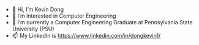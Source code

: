 - 👋 Hi, I’m Kevin Dong
- 👀 I’m interested in Computer Engineering
- 🌱 I’m currently a Computer Engineering Graduate at Pennsylvania State University (PSU)
- 📫 My LinkedIn is https://www.linkedin.com/in/dongkevin1/


